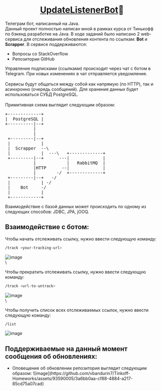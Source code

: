 <h1 align="center"><a href=https://t.me/UpdateListenerBot>UpdateListenerBot</a>&#x1F916;</h1>

Телеграм бот, написанный на Java. \
Данный проект полностью написан мной в рамках курса от Тинькофф по бэкенд разработке на Java. В ходе заданий было написано 2
web-сервиса для отслеживания обновления контента по ссылкам: <b>Bot</b> и <b>Scrapper</b>. В сервисе поддерживаются:
<ul>
  <li>Вопросы со StackOverflow</li>
  <li>Репозитории GitHub</li>
</ul>

Управление подписками (ссылками) происходит через чат с ботом в Telegram. При новых изменениях в чат отправляется уведомление. \
\
Сервисы будут общаться между собой как напрямую (по HTTP), так и асинхронно (очередь сообщений). Для хранения данных будет использоваться СУБД PostgreSQL. \
\
Примитивная схема выглядит следующим образом:

<pre class="ql-syntax" spellcheck="false">+-------------+&nbsp;&nbsp;&nbsp;&nbsp;&nbsp;&nbsp;&nbsp;&nbsp;&nbsp;&nbsp;&nbsp;&nbsp;&nbsp;&nbsp;&nbsp;&nbsp;&nbsp;&nbsp;&nbsp;&nbsp;&nbsp;&nbsp; &nbsp;
|&nbsp; PostgreSQL |&nbsp;&nbsp;&nbsp;&nbsp;&nbsp;&nbsp;&nbsp;&nbsp;&nbsp;&nbsp;&nbsp;&nbsp;&nbsp;&nbsp;&nbsp;&nbsp;&nbsp;&nbsp;&nbsp;&nbsp;&nbsp;&nbsp; &nbsp;
+----------|--+&nbsp;&nbsp;&nbsp;&nbsp;&nbsp;&nbsp;&nbsp;&nbsp;&nbsp;&nbsp;&nbsp;&nbsp;&nbsp;&nbsp;&nbsp;&nbsp;&nbsp;&nbsp;&nbsp;&nbsp;&nbsp;&nbsp; &nbsp;
&nbsp;&nbsp;&nbsp;&nbsp;&nbsp;&nbsp;&nbsp;&nbsp;&nbsp;&nbsp; |&nbsp;&nbsp;&nbsp;&nbsp;&nbsp;&nbsp;&nbsp;&nbsp;&nbsp;&nbsp;&nbsp;&nbsp;&nbsp;&nbsp;&nbsp;&nbsp;&nbsp;&nbsp;&nbsp;&nbsp;&nbsp;&nbsp;&nbsp;&nbsp;&nbsp; &nbsp;
&nbsp;&nbsp;&nbsp;&nbsp;&nbsp;&nbsp;&nbsp;&nbsp;&nbsp;&nbsp; |&nbsp;&nbsp;&nbsp;&nbsp;&nbsp;&nbsp;&nbsp;&nbsp;&nbsp;&nbsp;&nbsp;&nbsp;&nbsp;&nbsp;&nbsp;&nbsp;&nbsp;&nbsp;&nbsp;&nbsp;&nbsp;&nbsp;&nbsp;&nbsp;&nbsp; &nbsp;
&nbsp;+---------|--+&nbsp;&nbsp;&nbsp;&nbsp;&nbsp;&nbsp;&nbsp;&nbsp;&nbsp;&nbsp;&nbsp;&nbsp;&nbsp;&nbsp;&nbsp;&nbsp;&nbsp;&nbsp;&nbsp;&nbsp;&nbsp;&nbsp; &nbsp;
&nbsp;|&nbsp;&nbsp;&nbsp;&nbsp;&nbsp;&nbsp;&nbsp;&nbsp;&nbsp;&nbsp;&nbsp; |&nbsp;&nbsp;&nbsp;&nbsp;&nbsp;&nbsp;&nbsp;&nbsp;&nbsp;&nbsp;&nbsp;&nbsp;&nbsp;&nbsp;&nbsp;&nbsp;&nbsp;&nbsp;&nbsp;&nbsp;&nbsp;&nbsp; &nbsp;
&nbsp;|&nbsp; Scrapper&nbsp; --\&nbsp;&nbsp;&nbsp;&nbsp;&nbsp;&nbsp;&nbsp;&nbsp;&nbsp;&nbsp;&nbsp;&nbsp;&nbsp;&nbsp;&nbsp;&nbsp;&nbsp;&nbsp;&nbsp;&nbsp; &nbsp;
&nbsp;|&nbsp;&nbsp;&nbsp;&nbsp;&nbsp;&nbsp;&nbsp;&nbsp;&nbsp;&nbsp;&nbsp; |&nbsp; ---\&nbsp;&nbsp; +-------------+
&nbsp;+---------|--+&nbsp;&nbsp;&nbsp;&nbsp;&nbsp; ---|&nbsp;&nbsp;&nbsp;&nbsp;&nbsp;&nbsp;&nbsp;&nbsp;&nbsp;&nbsp;&nbsp;&nbsp; |
&nbsp;&nbsp;&nbsp;&nbsp;&nbsp;&nbsp;&nbsp;&nbsp;&nbsp;&nbsp; |&nbsp;&nbsp;&nbsp;&nbsp;&nbsp;&nbsp;&nbsp;&nbsp;&nbsp;&nbsp;&nbsp; |&nbsp;&nbsp; RabbitMQ&nbsp; |
&nbsp;&nbsp;&nbsp;&nbsp;&nbsp;&nbsp;&nbsp;&nbsp;&nbsp;&nbsp; |HTTP&nbsp;&nbsp;&nbsp;&nbsp;&nbsp; --|&nbsp;&nbsp;&nbsp;&nbsp;&nbsp;&nbsp;&nbsp;&nbsp;&nbsp;&nbsp;&nbsp;&nbsp; |
&nbsp;&nbsp;&nbsp;&nbsp;&nbsp;&nbsp;&nbsp;&nbsp;&nbsp;&nbsp; |&nbsp;&nbsp;&nbsp;&nbsp;&nbsp;&nbsp;&nbsp; -/&nbsp; +-------------+
&nbsp;+---------|--+&nbsp;&nbsp; -/&nbsp;&nbsp;&nbsp;&nbsp;&nbsp;&nbsp;&nbsp;&nbsp;&nbsp;&nbsp;&nbsp;&nbsp;&nbsp;&nbsp;&nbsp;&nbsp;&nbsp; &nbsp;
&nbsp;|&nbsp;&nbsp;&nbsp;&nbsp;&nbsp;&nbsp;&nbsp;&nbsp;&nbsp;&nbsp;&nbsp; | -/&nbsp;&nbsp;&nbsp;&nbsp;&nbsp;&nbsp;&nbsp;&nbsp;&nbsp;&nbsp;&nbsp;&nbsp;&nbsp;&nbsp;&nbsp;&nbsp;&nbsp;&nbsp;&nbsp; &nbsp;
&nbsp;|&nbsp;&nbsp;&nbsp; Bot&nbsp;&nbsp;&nbsp;&nbsp; -/&nbsp;&nbsp;&nbsp;&nbsp;&nbsp;&nbsp;&nbsp;&nbsp;&nbsp;&nbsp;&nbsp;&nbsp;&nbsp;&nbsp;&nbsp;&nbsp;&nbsp;&nbsp;&nbsp;&nbsp;&nbsp; &nbsp;
&nbsp;|&nbsp;&nbsp;&nbsp;&nbsp;&nbsp;&nbsp;&nbsp;&nbsp;&nbsp;&nbsp;&nbsp; |&nbsp;&nbsp;&nbsp;&nbsp;&nbsp;&nbsp;&nbsp;&nbsp;&nbsp;&nbsp;&nbsp;&nbsp;&nbsp;&nbsp;&nbsp;&nbsp;&nbsp;&nbsp;&nbsp;&nbsp;&nbsp;&nbsp; &nbsp;
&nbsp;+------------+&nbsp;&nbsp;
</pre>

Взаимодействие с базой данных может происходить по одному из следующих способов: JDBC, JPA, jOOQ.

## Взаимодействие с ботом:

Чтобы начать отслеживать ссылку, нужно ввести следующую команду:
```bash
/track <your-tracking-url>
```
![image](https://github.com/vbandurin7/Tinkoff-Homeworks/assets/93590005/e9bf9c09-12b8-4c64-b720-a87fa0115b3f) \
\

Чтобы прекратить отслеживать ссылку, нужно ввести следующую команду:
```bash
/track <url-to-untrack>
```
![image](https://github.com/vbandurin7/Tinkoff-Homeworks/assets/93590005/7c288e55-935b-4d7c-b5d6-ca28ca314164) \
\

Чтобы получить список всех отслеживаемых ссылок, нужно ввести следующую команду:
```bash
/list
```
![image](https://github.com/vbandurin7/Tinkoff-Homeworks/assets/93590005/604e878c-9ad6-4870-a1d5-b3291133884a)

## Поддерживаемые на данный момент сообщения об обновлениях:

<ul>
    <li>Оповещение об обновлении репозитория выглядит следующим образом: 
    ![image](https://github.com/vbandurin7/Tinkoff-Homeworks/assets/93590005/3a6bb0aa-cf88-4884-a217-85cd75a07cad)
</li>
</ul>

